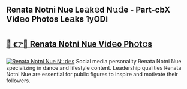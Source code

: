 ## Renata Notni Nue Le𝚊k𝚎d N𝚞𝚍e - Part-cbX Vid𝚎o Photos Le𝚊ks 1yODi

# <h2><a href="http://fbaiwi9.evod.top/?m=Renata+Notni+Nue">🔗 👉🔴 Renata Notni Nue Vid𝚎o Ph𝚘t𝚘s</a></h2>

[![Renata Notni Nue N𝚞d𝚎s](https://i.imgur.com/8V9OHl7.gif)](http://fbaiwi9.evod.top/?m=Renata+Notni+Nue)
Social media personality Renata Notni Nue specializing in dance and lifestyle content. Leadership qualities Renata Notni Nue are essential for public figures to inspire and motivate their followers. 
